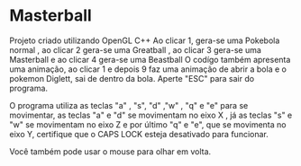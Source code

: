 # Masterball
Projeto criado utilizando OpenGL C++
Ao clicar 1, gera-se uma Pokebola normal , ao clicar 2 gera-se uma Greatball , ao clicar 3 gera-se uma Masterball e ao clicar 4 gera-se uma Beastball
O codígo também apresenta uma animação, ao clicar 1 e depois 9 faz uma animação de abrir a bola e o pokemon Diglett, sai de dentro da bola.
Aperte "ESC" para sair do programa.


O programa utiliza as teclas "a" , "s", "d" ,"w" , "q" e "e" para se movimentar, as teclas "a" e "d" se movimentam no eixo X , já as teclas "s" e "w" se movimentam no eixo Z e por último "q" e "e", que se movimenta no eixo Y, certifique que o CAPS LOCK esteja desativado para funcionar.

Você também pode usar o mouse para olhar em volta.
